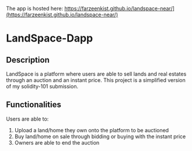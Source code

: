 The app is hosted here: https://farzeenkist.github.io/landspace-near/](https://farzeenkist.github.io/landspace-near/)

# LandSpace-Dapp

## Description
LandSpace is a platform where users are able to sell lands and real estates through an auction and an instant price. This project is a simplified version of my solidity-101 submission. 

## Functionalities
Users are able to:
1. Upload a land/home they own onto the platform to be auctioned
2. Buy land/home on sale through bidding or buying with the instant price
3. Owners are able to end the auction
